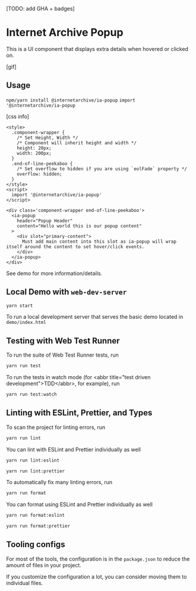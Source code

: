 [TODO: add GHA + badges]
# Internet Archive Popup

This is a UI component that displays extra details when hovered or clicked on.

[gif]

## Usage

`npm/yarn install @internetarchive/ia-popup`
`import '@internetarchive/ia-popup`

[css info]
```
<style>
  .component-wrapper {
    /* Set Height, Width */
    /* Component will inherit height and width */
    height: 20px;
    width: 200px;
  }
  .end-of-line-peekaboo {
    /* Set overflow to hidden if you are using `eolFade` property */
    overflow: hidden;
  }
</style>
<script>
  import '@internetarchive/ia-popup'
</script>

<div class='component-wrapper end-of-line-peekaboo'>
  <ia-popup
    header="Popup Header"
    content="Hello world this is our popup content"
  >
    <div slot="primary-content">
      Must add main content into this slot as ia-popup will wrap itself around the content to set hover/click events.
    </div>
  </ia-popup>
</div>
```
See demo for more information/details.

## Local Demo with `web-dev-server`
```bash
yarn start
```
To run a local development server that serves the basic demo located in `demo/index.html`

## Testing with Web Test Runner
To run the suite of Web Test Runner tests, run
```bash
yarn run test
```

To run the tests in watch mode (for &lt;abbr title=&#34;test driven development&#34;&gt;TDD&lt;/abbr&gt;, for example), run

```bash
yarn run test:watch
```

## Linting with ESLint, Prettier, and Types
To scan the project for linting errors, run
```bash
yarn run lint
```

You can lint with ESLint and Prettier individually as well
```bash
yarn run lint:eslint
```
```bash
yarn run lint:prettier
```

To automatically fix many linting errors, run
```bash
yarn run format
```

You can format using ESLint and Prettier individually as well
```bash
yarn run format:eslint
```
```bash
yarn run format:prettier
```

## Tooling configs

For most of the tools, the configuration is in the `package.json` to reduce the amount of files in your project.

If you customize the configuration a lot, you can consider moving them to individual files.
